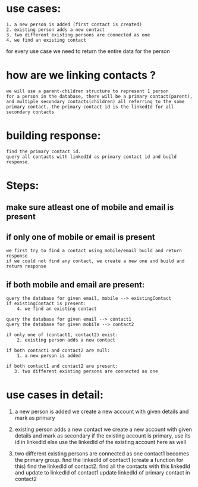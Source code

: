 # use cases:
    1. a new person is added (first contact is created)
    2. existing person adds a new contact
    3. two different existing persons are connected as one
    4. we find an existing contact

for every use case we need to return the entire data for the person

# how are we linking contacts ?
    we will use a parent-children structure to represent 1 person
    for a person in the database, there will be a primary contact(parent), and multiple secondary contacts(children) all referring to the same primary contact. the primary contact id is the linkedId for all secondary contacts

# building response:
    find the primary contact id.
    query all contacts with linkedId as primary contact id and build response.

# Steps:
## make sure atleast one of mobile and email is present

## if only one of mobile or email is present
    we first try to find a contact using mobile/email build and return response
    if we could not find any contact, we create a new one and build and return response

## if both mobile and email are present:

    query the database for given email, mobile --> existingContact
    if existingContact is present:
        4. we find an existing contact

    query the database for given email --> contact1
    query the database for given mobile --> contact2

    if only one of (contact1, contact2) exist:
        2. existing person adds a new contact

    if both contact1 and contact2 are null:
        1. a new person is added

    if both contact1 and contact2 are present:
       3. two different existing persons are connected as one


# use cases in detail:
1. a new person is added
   we create a new account with given details and mark as primary

2. existing person adds a new contact
   we create a new account with given details and mark as secondary
   if the existing account is primary, use its id in linkedId
   else use the linkedId of the existing account here as well

3. two different existing persons are connected as one
    contact1 becomes the primary group. find the linkedId of contact1 (create a function for this)
    find the linkedId of contact2. find all the contacts with this linkedId and update to linkedId of contact1
    update linkedId of primary contact in contact2
